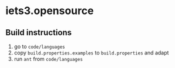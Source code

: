 # iets3.opensource

## Build instructions
1. go to `code/languages`
2. copy `build.properties.examples` to `build.properties` and adapt
3. run `ant` from `code/languages`